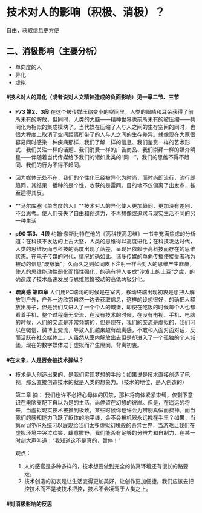 #	技术对人的影响（积极、消极）？

自由，获取信息更方便

##	二、消极影响（主要分析）

+ 单向度的人
+ 异化
+ 虚拟

#### #技术对人的异化（或者说对人文精神造成的负面影响）见一章二节、三节

- **P73 第2、3段**   在这个被传媒压缩变小的空间里，人类的眼睛和耳朵获得了前所未有的解放，但同时，人类的大脑——精神世界也前所未有的被压缩——共同化为相似的集成模块了。当代媒在压缩了人与人之间的生存空间的同时，也很大程度上取消了空间距离所带了的人与人之间的生存差异。就像现在大家很容易同时感染一种疾病那样，我们了解一样的信息、我们鉴赏一样的艺术形式、我们关注一样的话题、我们消费一样的广告商品、我们崇拜一样的媒介明星——伴随着当代传媒给予我们的诸如此类的“同一”，我们的思维不得不趋同、我们的行为不得不趋同。

- 因为媒体无处不在，我们的个性化已经被异化为时尚，而时尚即流行，流行即趋同，其结果：播种的是个性，收获的是雷同。目的地不仅偏离了出发点，甚至适得其反。

- **马尔库塞《单向度的人》**技术对人的异化使人更加趋同，更加没有差别，不会思考。使人们丧失了自由和创造力，不再想像或追求与现实生活不同的另一种生活

- **p90 第3、4段**  约翰·奈斯比特在他的《高科技高思维》一书中充满焦虑的分析道：在科技不发达的上古大怒，人类的思维得以高度进化；在科技发达时代，人类的思维反而与科技的高度出现了落差，呈现出依赖于高科技而存在的思维状态。在电子传媒的时代，情况的确如此。诸多传媒的单向传播使接受者称为被动的信息“废纸篓”，久而久之则如同皮下注射一样会对人的思维产生麻痹，使人的思维能动性弱化而惰性强化，的确有将人变成”沙发上的土豆“之虞，的确造成了技术高速发展与思维怠惰被动的高低两极分化。

- **疏离感    第四章** 人们用PC端网的时候是在室内，移动终端出现初衷是想把人解放到户外，户外一边欣赏自然一边去获取信息，这样的设想很好，的确把人释放出房子，但是我们又进入了一个个人的城堡，即使在吃饭的时候每个人也都看着手机，整个过程毫无交流，在没有技术的时候，在没有电视、手机、电脑的时候，人们的交流是非常频繁的，但是现在，我们的交流是虚拟的，我们可以在微信、微博上交流，导致人们越来越有疏离感，不敢和人面对面对话，反而活跃在社交媒体上。人虽然从室内解放出去但是却进入了一个孤独的个人城堡。现在的数字媒体过于虚拟而产生隔阂，背离初衷。

  

  

#### #在未来，人是否会被技术操纵？

+ 技术是人创造出来的，是我们实现梦想的手段；如果说是技术直接创造了电视，那么直接创造技术的就是人类的想象力。（技术的地位，是人创造的）

	 第二章    摘：	 我们也许不必担心母体的囚禁，那种将肉体紧紧束缚，仅剩下意识在电脑支配下自以为是的生活，尚停留在幻想的彼岸。但是，在遥远的将来，当虚拟现实技术被推到极致，某些时候你也许会为辨别真假而费神。而当我们的感知能力飞跃了躯体的地平线，会不会被机器永远拽在手里？如果，当第n代的VR系统可以展现给我们太多虚拟幻境般的奇异世界，当游戏让我们在虚拟环境中哭泣欢笑、肆意撒野，我们能否有足够的分辨力和自制力，在某一时刻大声叫道：“我知道这不是真的，暂停！”

  观点：

  1. 人的感官是多种多样的，技术想要做到完全的仿真环境还有很长的路要走。
  2. 技术创造的初衷是让生活变得更加美好，让创作更加便捷。我们应该去把控技术而不是被技术把控，技术不会凌驾于人类之上。



####	#对消极影响的反思